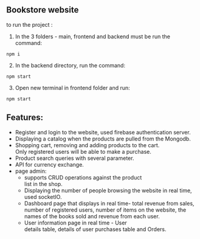 ## Bookstore website

to run the project :

1. In the 3 folders - main, frontend and backend must be run the command:

```
npm i
```

2. In the backend directory, run the command:

```
npm start
```

3. Open new terminal in frontend folder and run:

```
npm start
```

## Features:

* Register and login to the website, used firebase authentication server.
* Displaying a catalog when the products are pulled from the Mongodb.
* Shopping cart, removing and adding products to the cart.<br>
Only registered users will be able to make a purchase.
* Product search queries with several parameter.
* API for currency exchange.
* page admin:
    - supports CRUD operations against the product  
    list in the shop.
    - Displaying the number of people browsing the 
    website in real time, used socketIO.
    - Dashboard page that displays in real time- total 
    revenue 
    from sales, number of registered users, number of 
    items on the website, the names of the books sold 
    and revenue from each user.
    - User information page in real time - User     
    details table,
    details of user purchases table and Orders.
 



